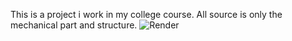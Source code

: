 This is a project i work in my college course.
All source is only the mechanical part and structure.
![Render](Inicitus_3DprinterCoreXY/Initous.jpg)
